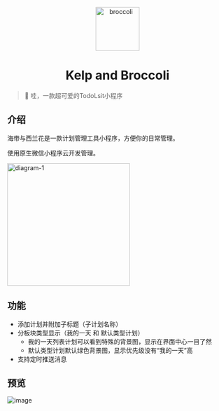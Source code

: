 <p align="center">
<img src="https://6f6e-on-line-1gqban3ba49e3d35-1302613116.tcb.qcloud.la/broccoli.png?sign=7b6211e60087fd8fb1909cca697cb0a3&t=1612709339" alt="broccoli" width="100">
</p>
<h1 align="center">Kelp and Broccoli</h1>

> 🍭 哇，一款超可爱的TodoLsit小程序

## 介绍

海带与西兰花是一款计划管理工具小程序，方便你的日常管理。

使用原生微信小程序云开发管理。
<p>
<img src="https://6f6e-on-line-1gqban3ba49e3d35-1302613116.tcb.qcloud.la/broccoli_3.png?sign=259f4e7b88e911421cbeb63c842d11de&t=1640624761" alt="diagram-1" width="280">
</p>

## 功能

-   添加计划并附加子标题（子计划名称）
-   分板块类型显示（我的一天 和 默认类型计划）
    -   我的一天列表计划可以看到特殊的背景图，显示在界面中心一目了然
    -   默认类型计划默认绿色背景图，显示优先级没有“我的一天”高
-   支持定时推送消息

## 预览

![image](https://6f6e-on-line-1gqban3ba49e3d35-1302613116.tcb.qcloud.la/broccoli-logo.jpg?sign=20165c057e9630056a11128b1b740c08&t=1640626684)

